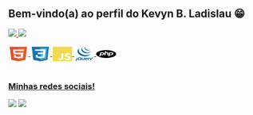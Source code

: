 ## Bem-vindo(a) ao perfil do Kevyn B. Ladislau 😁

 <div>
   <a href="https://github.com/kevynfirst">
   <img height="180em" src="https://github-readme-stats.vercel.app/api?username=kevynfirst&show_icons=true&theme=tokyonight&include_all_commits=true&count_private=true"/>
   <img height="180em" src="https://github-readme-stats.vercel.app/api/top-langs/?username=kevynfirst&layout=compact&langs_count=6&theme=tokyonight"/>

</div>
<div style="display: inline_block"><br>
  <img align="center" alt="HTML" height="30" width="40" src="https://raw.githubusercontent.com/devicons/devicon/master/icons/html5/html5-original.svg">
  <img align="center" alt="CSS" height="30" width="40" src="https://raw.githubusercontent.com/devicons/devicon/master/icons/css3/css3-original.svg">
  <img align="center" alt="Js" height="30" width="40" src="https://raw.githubusercontent.com/devicons/devicon/master/icons/javascript/javascript-plain.svg">
  <img align="center" alt="Jquery" height="30" width="40" src="https://raw.githubusercontent.com/devicons/devicon/master/icons/jquery/jquery-plain-wordmark.svg"> 
  <img align="center" alt="PHP" height="30" width="40" src="https://raw.githubusercontent.com/devicons/devicon/master/icons/php/php-plain.svg">
</div>
 
 <br>
 
  ### Minhas redes sociais!
 
<div> 
  <!--<a href="" target="_blank"><img src="https://img.shields.io/badge/YouTube-FF0000?style=for-the-badge&logo=youtube&logoColor=white" target="_blank"></a>-->
  <a href="https://instagram.com/kevynfirst" target="_blank"><img src="https://img.shields.io/badge/-Instagram-%23E4405F?style=for-the-badge&logo=instagram&logoColor=white" target="_blank"></a>
 <!--<a href="" target="_blank"><img src="https://img.shields.io/badge/Discord-7289DA?style=for-the-badge&logo=discord&logoColor=white" target="_blank"></a> -->
  <a href="https://www.linkedin.com/in/kevynfirst" target="_blank"><img src="https://img.shields.io/badge/-LinkedIn-%230077B5?style=for-the-badge&logo=linkedin&logoColor=white" target="_blank"></a> 

</div>
